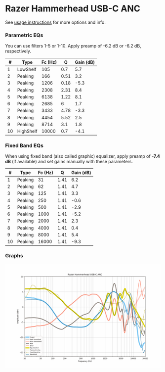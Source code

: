 # Razer Hammerhead USB-C ANC
See [usage instructions](https://github.com/jaakkopasanen/AutoEq#usage) for more options and info.

### Parametric EQs
You can use filters 1-5 or 1-10. Apply preamp of -6.2 dB or -6.2 dB, respectively.

|   # | Type      |   Fc (Hz) |    Q |   Gain (dB) |
|-----|-----------|-----------|------|-------------|
|   1 | LowShelf  |       105 | 0.7  |         5.7 |
|   2 | Peaking   |       166 | 0.51 |         3.2 |
|   3 | Peaking   |      1206 | 0.18 |        -5.3 |
|   4 | Peaking   |      2308 | 2.31 |         8.4 |
|   5 | Peaking   |      6138 | 1.22 |         8.1 |
|   6 | Peaking   |      2685 | 6    |         1.7 |
|   7 | Peaking   |      3433 | 4.78 |        -3.3 |
|   8 | Peaking   |      4454 | 5.52 |         2.5 |
|   9 | Peaking   |      8714 | 3.1  |         1.8 |
|  10 | HighShelf |     10000 | 0.7  |        -4.1 |

### Fixed Band EQs
When using fixed band (also called graphic) equalizer, apply preamp of **-7.4 dB** (if available) and set gains manually with these parameters.

|   # | Type    |   Fc (Hz) |    Q |   Gain (dB) |
|-----|---------|-----------|------|-------------|
|   1 | Peaking |        31 | 1.41 |         6.2 |
|   2 | Peaking |        62 | 1.41 |         4.7 |
|   3 | Peaking |       125 | 1.41 |         3.3 |
|   4 | Peaking |       250 | 1.41 |        -0.6 |
|   5 | Peaking |       500 | 1.41 |        -2.9 |
|   6 | Peaking |      1000 | 1.41 |        -5.2 |
|   7 | Peaking |      2000 | 1.41 |         2.3 |
|   8 | Peaking |      4000 | 1.41 |         0.4 |
|   9 | Peaking |      8000 | 1.41 |         5.4 |
|  10 | Peaking |     16000 | 1.41 |        -9.3 |

### Graphs
![](./Razer%20Hammerhead%20USB-C%20ANC.png)

